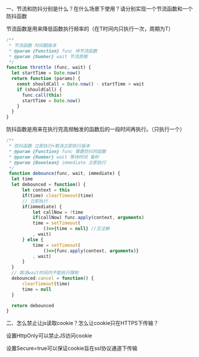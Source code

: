 一、节流和防抖分别是什么？在什么场景下使用？请分别实现一个节流函数和一个防抖函数

节流函数是用来降低函数执行频率的（在T时间内只执行一次，周期为T）
```js
/**
 * 节流函数 时间戳版本
 * @param {Function} func 待节流函数
 * @param {Number} wait 节流周期
 */
function throttle (func, wait) {
  let startTime = Date.now()
  return function (params) {
    const shouldCall = Date.now() - startTime > wait
    if (shouldCall) {
      func.call(this)
      startTime = Date.now()
    }
  }
}
```
防抖函数是用来在执行完高频触发的函数后的一段时间再执行。（只执行一个）
```js
/**
 * 防抖函数 立即执行+取消立即执行版本
 * @param {Function} func 需要防抖的函数
 * @param {Number} wait 等待时间 毫秒
 * @param {Booolean} immediate 立即执行
 */
 function debounce(func, wait, immediate) {
  let time
  let debounced = function() {
      let context = this
      if(time) clearTimeout(time)
      // 立即执行
      if(immediate) {
          let callNow = !time
          if(callNow) func.apply(context, arguments)
          time = setTimeout(
              ()=>{time = null} //见注解
          , wait)
      } else {
          time = setTimeout(
              ()=>{func.apply(context, arguments)}
          , wait)
      }
  }
  // 取消wait时间内不能执行限制
  debounced.cancel = function() {
      clearTimeout(time)
      time = null
  }

  return debounced
}

```
二、怎么禁止让js读取cookie？怎么让cookie只在HTTPS下传输？

设置HttpOnly可以禁止JS访问cookie

设置Secure=true可以保证cookie旨在ssl协议通道下传输
